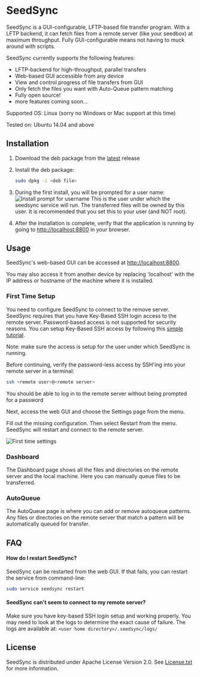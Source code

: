# SeedSync

SeedSync is a GUI-configurable, LFTP-based file transfer program. With a LFTP backend, it can fetch files from a remote server (like your seedbox) at maximum throughput. Fully GUI-configurable means not having to muck around with scripts.

SeedSync currently supports the following features:

- LFTP-backend for high-throughput, parallel transfers
- Web-based GUI accessible from any device
- View and control progress of file transfers from GUI
- Only fetch the files you want with Auto-Queue pattern matching
- Fully open source!
- more features coming soon...


Supported OS: Linux (sorry no Windows or Mac support at this time)

Tested on: Ubuntu 14.04 and above




## Installation

1. Download the deb package from the [latest](https://github.com/ipsingh06/seedsync/releases/latest) release

2. Install the deb package:

   ```bash
   sudo dpkg -i <deb file>
   ```

3. During the first install, you will be prompted for a user name:
   ![Install prompt for username](https://raw.githubusercontent.com/ipsingh06/seedsync/master/doc/images/install_1.png)
   This is the user under which the seedsync service will run. The transferred files will be owned by this user. It is recommended that you set this to your user (and NOT root).

4. After the installation is complete, verify that the application is running by going to [http://localhost:8800](http://localhost:8800) in your browser.



## Usage

SeedSync's web-based GUI can be accessed at [http://localhost:8800](http://localhost:8800).

You may also access it from another device by replacing 'localhost' with the IP address or hostname of the machine where it is installed.

### First Time Setup

You need to configure SeedSync to connect to the remove server. SeedSync requires that you have Key-Based SSH login access to the remote server. Password-based access is not supported for security reasons. You can setup Key-Based SSH access by following this [simple tutorial](http://www.thegeekstuff.com/2008/11/3-steps-to-perform-ssh-login-without-password-using-ssh-keygen-ssh-copy-id).

Note: make sure the access is setup for the user under which SeedSync is running.

Before continuing, verify the password-less access by SSH'ing into your remote server in a terminal:

```bash
ssh <remote user>@<remote server>
```

You should be able to log in to the remote server without being prompted for a password



Next, access the web GUI and choose the Settings page from the menu.

Fill out the missing configuration. Then select Restart from the menu. SeedSync will restart and connect to the remote server.

![First time settings](https://raw.githubusercontent.com/ipsingh06/seedsync/master/doc/images/install_2.png)

### Dashboard

The Dashboard page shows all the files and directories on the remote server and the local machine. Here you can manually queue files to be transferred.

### AutoQueue

The AutoQueue page is where you can add or remove autoqueue patterns. Any files or directories on the remote server that match a pattern will be automatically queued for transfer.



## FAQ

#### How do I restart SeedSync?

SeedSync can be restarted from the web GUI. If that fails, you can restart the service from command-line:

```bash
sudo service seedsync restart
```

#### SeedSync can't seem to connect to my remote server?

Make sure you have key-based SSH login setup and working properly.
You may need to look at the logs to determine the exact cause of failure. The logs are available at: `<user home directory>/.seedsync/logs/`



## License

SeedSync is distributed under Apache License Version 2.0. See [License.txt](https://github.com/ipsingh06/seedsync/blob/master/LICENSE.txt) for more information.